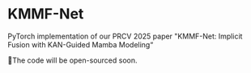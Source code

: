 # KMMF-Net
PyTorch implementation of our PRCV 2025 paper "KMMF-Net: Implicit Fusion with KAN-Guided Mamba Modeling“

🚀The code will be open-sourced soon.

